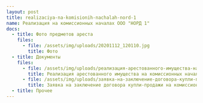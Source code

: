 ```yaml
---
layout: post
title: realizaciya-na-komisionih-nachalah-nord-1
name: Реализация на комиссионных началах ООО "НОРД 1"
docs:
  - title: Фото предметов ареста
    files:
      - file: /assets/img/uploads/20201112_120110.jpg
        title: Фото
  - title: Документы
    files:
      - file: /assets/img/uploads/реализация-арестованного-имущества-на-комиссионных-наалах.docx
        title: Реализация арестованного имущества на комиссионных началах
      - file: /assets/img/uploads/заявка-на-заключение-договора-купли-продажи-на-комиссионных-началах1.docx
        title: Заявка на заключение договора купли-продажи на комиссионных началах
  - title: Прочее
---
```

